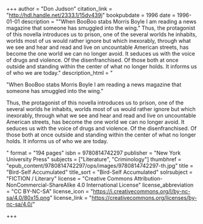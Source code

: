 +++
author = "Don Judson"
citation_link = "http://hdl.handle.net/2333.1/15dv439j"
bookpubdate = 1996
date = 1996-01-01
description = "\"When BooBoo stabs Morris Boyle I am reading a news magazine that someone has smuggled into the wing.\" Thus, the protagonist of this novella introduces us to prison, one of the several worlds he inhabits, worlds most of us would rather ignore but which inexorably, through what we see and hear and read and live on uncountable American streets, has become the one world we can no longer avoid. It seduces us with the voice of drugs and violence. Of the disenfranchised. Of those both at once outside and standing within the center of what no longer holds. It informs us of who we are today."
description_html = "<p>\"When BooBoo stabs Morris Boyle I am reading a news magazine that someone has smuggled into the wing.\"</p> <p>Thus, the protagonist of this novella introduces us to prison, one of the several worlds he inhabits, worlds most of us would rather ignore but which inexorably, through what we see and hear and read and live on uncountable American streets, has become the one world we can no longer avoid. It seduces us with the voice of drugs and violence. Of the disenfranchised. Of those both at once outside and standing within the center of what no longer holds. It informs us of who we are today.</p>"
format = "194 pages"
isbn = 9780814742297
publisher = "New York University Press"
subjects = ["Literature", "Criminology"]
thumbhref = "epub_content/9780814742297/ops/images/9780814742297-th.jpg"
title = "Bird-Self Accumulated"
title_sort = "Bird-Self Accumulated"
solrsubject = "FICTION / Literary"
license = "Creative Commons Attribution-NonCommercial-ShareAlike 4.0 International License"
license_abbreviation = "CC BY-NC-SA"
license_icon = "https://i.creativecommons.org/l/by-nc-sa/4.0/80x15.png"
license_link = "https://creativecommons.org/licenses/by-nc-sa/4.0/"

+++
